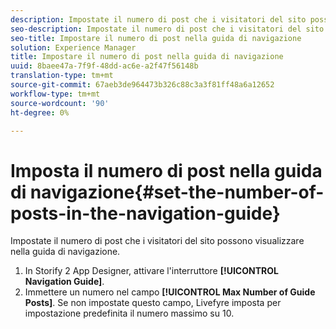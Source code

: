 ```yaml
---
description: Impostate il numero di post che i visitatori del sito possono visualizzare nella guida di navigazione.
seo-description: Impostate il numero di post che i visitatori del sito possono visualizzare nella guida di navigazione.
seo-title: Impostare il numero di post nella guida di navigazione
solution: Experience Manager
title: Impostare il numero di post nella guida di navigazione
uuid: 8baee47a-7f9f-48dd-ac6e-a2f47f56148b
translation-type: tm+mt
source-git-commit: 67aeb3de964473b326c88c3a3f81ff48a6a12652
workflow-type: tm+mt
source-wordcount: '90'
ht-degree: 0%

---
```



# Imposta il numero di post nella guida di navigazione{#set-the-number-of-posts-in-the-navigation-guide}

Impostate il numero di post che i visitatori del sito possono visualizzare nella guida di navigazione.

1. In Storify 2 App Designer, attivare l&#39;interruttore **[!UICONTROL Navigation Guide]**.
1. Immettere un numero nel campo **[!UICONTROL Max Number of Guide Posts]**. Se non impostate questo campo, Livefyre imposta per impostazione predefinita il numero massimo su 10.

